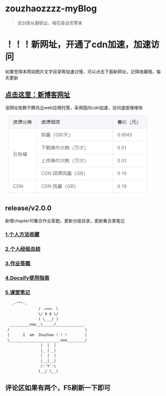 # zouzhaozzzz-myBlog

> 宝剑锋从磨砺出，梅花香自苦寒来

# ！！！新网址，开通了cdn加速，加速访问

如果觉得本网站图片文字目录等加速过慢，可以点击下面新网址，记得收藏哦，每天更新

## [点击这里：新博客网址](https://blogs-1gcbbkn727f78361-1301666279.ap-shanghai.app.tcloudbase.com/#/)

该网址依赖于腾讯云web应用托管，采用国内cdn加速，访问速度嗖嗖快

![image-20220718191924622](images/image-20220718191924622.png)



## release/v2.0.0

新增chapter10集合作业答题，更新分级目录，更新集合类笔记




### [1.个人方法收藏](/Project/java方法/java方法.md)



### [2.个人经验总结](/Project/经验总结.md)



### [3.作业答题](/Project/作业答题.md)



### [4.Docsify使用指南](/Project/Docsify使用指南.md)



### [5.课堂笔记](/Project/笔记/chapter-1章/chapter-1章.md)



~~~html
   .-"""-.
               / .===. \
               \/ 6 6 \/									
               ( \___/ )									
  _________ooo__\_____/_____________
 /                                  \
 |      I  am  Zouzhao ! ! !        |
 \_______________________ooo________/ 
                |  |  |							 	
                |_ | _|								
                |  |  |								
                |__|__|								
                /-'Y'-\								
               (__/ \__)									

~~~


## 评论区如果有两个，F5刷新一下即可
